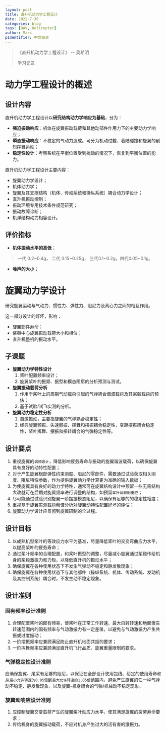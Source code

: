 ```yaml
---
layout: post
title: 直升机动力学工程设计
date: 2022-7-30
categories: blog
tags: [UAV, Helicopter]
author: Mars
pIdentifier: 中文缩进
---
```


> 《直升机动力学工程设计》 -- 吴希明 
> 
> 学习记录

# 动力学工程设计的概述
## 设计内容

直升机动力学工程设计以**研究结构动力学响应为基础**，分为：

- **强迫振动响应**：机体在旋翼振动载荷和其他动部件作用力下的主要动力学响应；
- **瞬态振动响应**：不稳定的气动力造成。可分为机动过载、着陆碰撞和旋翼的剧烈挥舞运动；
- **稳定性设计**：考察系统在平衡位置受到扰动的情况下，恢复到平衡位置的能力。

直升机动力学工程设计主要内容：

- 旋翼动力学设计；
- 机体动力学；
- 旋翼及其支撑结构（机体、传动系统和操纵系统）耦合动力学设计；
- 直升机振动控制；
- 振动环境专用技术条件规范研究；
- 振动故障诊断；
- 机弹结构动力相容设计。

## 评价指标

- **机体振动水平的高低**；

> 一代 0.2~0.4g， 二代 0.15~0.25g， 三代0.1~0.2g，四代0.05~0.1g。

- **噪声的大小**；

# 旋翼动力学设计

研究旋翼运动与气动力、惯性力、弹性力、阻尼力及离心力之间的相互作用。

这一部分设计的好坏，影响：

- 旋翼部件寿命；
- 桨毂中心旋翼振动载荷大小和相位；
- 直升机整机的振动水平。

## 子课题

- **旋翼动力学特性设计**
   1. 桨叶配置频率设计；
   2. 旋翼桨叶的振频、振型和模态阻尼的分析预测与测试。
- **旋翼振动载荷分析**
   1. 作用于桨叶上的周期气动载荷引起的气弹耦合谐波载荷及其桨毂载荷的预估；
   2. 基于试验/试飞实测的分析。
- **旋翼动力稳定性分析**
   1. 自激振动，主要指旋翼的气弹耦合稳定性；
   2. 经典旋翼颤振、失速颤振、挥舞和摆振耦合稳定性，变距摆振耦合稳定性，桨叶挥舞、摆振和扭转耦合的气弹稳定性等。

## 设计要点

1. 重视旋翼的`调频设计`，降低影响疲劳寿命与振动的旋翼谐波载荷，以确保旋翼具有良好的动特性配置；
2. 对于产生旋翼根部弹性约束刚度、阻尼的零部件，需要通过试验获取相关刚度、阻尼特性参数，作为提供旋翼动力学计算更为准确的输入数据；
3. 为使旋翼具有良好的动力学特性，通常可在旋翼结构设计中预留一些无需结构大改就可在后期对旋翼频率进行调整的结构，如预留`桨叶调频配重腔`；
4. 尽可能通过试验识别旋翼一阶摆振模态阻尼，以确保有足够的的稳定性裕度；
5. 重视基于旋翼实测载荷频谱分析对旋翼动特性配置好坏的评估；
6. 旋翼动力学设计应贯彻到旋翼研制的全过程。  

## 设计目标

1. 以成熟机型桨叶的等效应力水平为基准，尽量降低桨叶的交变弯曲应力水平，以提高桨叶的疲劳寿命；
2. 通过桨叶频率的合理配置，和桨叶振型的调整，尽量减小旋翼通过桨毂传给机身的桨毂激振力和力矩，以降低直升机的振动水平；
3. 确保旋翼在各种使用状态下不发生气弹动不稳定和静发散现象；
4. 确保旋翼在各种使用状态下与其他部件（操纵系统、机体、传动系统、发动机及其控制系统）耦合时，不发生动不稳定现象。

## 设计准则
### 固有频率设计准则

1. 合理配置桨叶的固有频率，使桨叶在正常工作转速、最大自转转速和地面慢车转速范围内的固有频率与气动激振力有一定差值，以避免与气动激振力产生共振或过度振动；
2. 一阶摆振频率应兼顾满足防止直升机地面共振的要求；
3. 一阶挥舞频率应兼顾满足直升机飞行品质、旋翼重量限制的要求。

### 气弹稳定性设计准则

应确保旋翼、尾桨有足够的阻尼，以保证在全部设计使用包线、给定的使用寿命和从`最小允许转速的0.95倍`到`最大允许转速的1.05倍`范围内，避免产生旋翼的任一种气弹动不稳定、静发散现象，以及旋翼-机身耦合的气弹/机械动不稳定现象。

### 旋翼动响应设计准则

1. 应控制旋翼交变载荷产生的旋翼桨叶动应力水平，使其满足旋翼的疲劳寿命要求；
2. 传给机身的旋翼振动载荷，不应对机身产生过大的活有害的激振力。